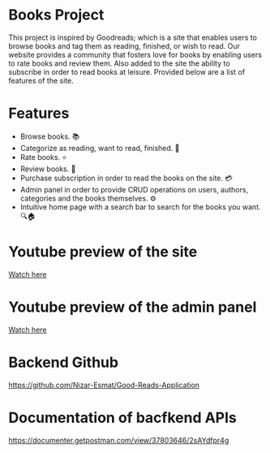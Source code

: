 # Books Project
This project is inspired by Goodreads; which is a site that enables users to browse books and tag them as reading, finished, or wish to read. Our website provides a community that fosters love for books by enabling users to rate books and review them. Also added to the site the ability to subscribe in order to read books at leisure. Provided below are a list of features of the site.

# Features
- Browse books. 📚
- Categorize as reading, want to read, finished. 🔖
- Rate books. ⭐
- Review books. 📝
- Purchase subscription in order to read the books on the site. 💳
- Admin panel in order to provide CRUD operations on users, authors, categories and the books themselves. ⚙️
- Intuitive home page with a search bar to search for the books you want. 🔍🏠

# Youtube preview of the site
[Watch here](https://youtu.be/QCjCibb8e6w)

# Youtube preview of the admin panel
[Watch here](https://youtu.be/hS_Sg9WZH9U)

# Backend Github
https://github.com/Nizar-Esmat/Good-Reads-Application

# Documentation of bacfkend APIs
https://documenter.getpostman.com/view/37803646/2sAYdfpr4g
